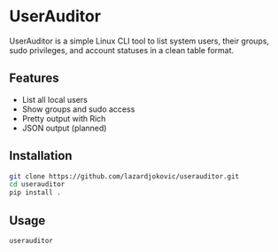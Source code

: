# UserAuditor

UserAuditor is a simple Linux CLI tool to list system users, their groups, sudo privileges, and account statuses in a clean table format.

## Features
- List all local users
- Show groups and sudo access
- Pretty output with Rich
- JSON output (planned)

## Installation

```bash
git clone https://github.com/lazardjokovic/userauditor.git
cd userauditor
pip install .
```

## Usage

```bash
userauditor
```